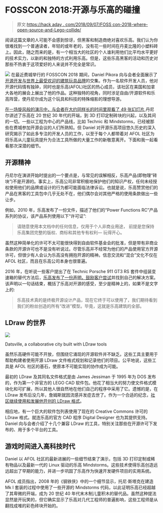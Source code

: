# FOSSCON 2018:开源与乐高的碰撞

> 原文:[https://hack aday . com/2018/09/07/FOSS con-2018-where-open-source-and-Lego-collide/](https://hackaday.com/2018/09/07/fosscon-2018-where-open-source-and-lego-collide/)

阅读这篇文章的人可能不会感到惊讶，但黑客和制造商绝对喜欢乐高。我们认为你很难找到一个普通读者，年轻的或年老的，没有花一些时间在丹麦比隆的小塑料砖上。因此，随之而来的是，有一个相当大的社区的个人谁利用他们比平均水平更好的技术实力，以新的和独特的方式利用乐高。但是，这些乐高黑客的活动和历史对那些不热衷于这项爱好的人来说并不完全是常识。

[![](../Images/bbd6a86683b2fdc29c7b51341f69beea.png)](https://hackaday.com/wp-content/uploads/2018/09/oslego_daniel.jpg) 在最近费城举行的 FOSSCON 2018 期间，Daniel Pikora 向与会者全面展示了[开源开发与世界上最受欢迎的建筑玩具品牌](https://fosscon.us/node/12730)的交集。作为一名软件开发人员，他对开源代码情有独钟，同时也是乐高(AFOL)社区的热心成员，该社区在美国和加拿大各地的展会上展出了他的作品。这种独特的视角，同时涉足自由/开源软件和乐高阵营，使丹尼尔成为这个玩具和科技的特殊缩影的理想导游。

[在一场旋风般的演示中，与会者在大约同样长的时间里观看了 49 张幻灯片](https://github.com/danny316p/LEGO_and_Open_Source),丹尼尔讲述了乐高在 20 世纪 30 年代的开端，到 3D 打印定制砖块的兴起，以及其间的一切。一些以工程为中心的产品线，比如 Technic 和 Mindstorms，已经被那些在费城参加开源会议的人们所熟知。但 Daniel 对开源乐高项目悠久历史的深入研究揭示了如此多专注的开发人员的工作，以至于每个人都带着对 AFOL 社区为将乐高从儿童玩具提升为合法工具所做的大量工作的新敬意离开。下面和我一起看看那次深潜的细节。

## 开源精神

丹尼尔在演讲开始时提出的一个要点是，与常见的误解相反，乐高产品(即物理“砖块”)不是开源的。事实上，乐高公司非常积极地保护他们的知识产权，任何未经授权使用他们的品牌或设计的行为都可能面临法律诉讼。也就是说，乐高赞赏他们的产品在黑客的工具包中几乎无处不在，他们偶尔会对其他严格的使用条款做出一些让步。

例如，2010 年，乐高发布了一份文件，描述了他们的“Power Functions RC”产品系列的协议，该产品系列使用以下“许可证”:

> 请随意使用本文档中的任何信息，仅用于个人非商业用途，
> 前提是您保持乐高集团完整的版权、商标和其他专有权利—
> 玩得开心。

虽然这种简单化的许可不太可能很快得到自由软件基金会的批准，但是带有非商业条款的开源许可也不是没有听说过。尽管乐高并不经常为他们的产品使用官方开源许可，但很少有人会认为乐高没有拥抱开源的精神。信息交流和“混合”文化不仅在 AFOL 社区，而且在乐高公司本身也很普遍。

2016 年，在听说一些客户提出了在 Technic Porsche 911 GT3 RS 套件中组装变速箱的替代方法后，[乐高发布了一份声明，鼓励客户尝试](https://brickset.com/article/21758/lego-responds-to-instructions-issue-in-42056-porsche-911-gt3-rs)并找到自己的解决方案。该声明以一句话结束，概括了乐高对开源的感受，至少是精神上的，如果不是文字上的:

> 乐高技术真的是终极开源设计产品，现在它终于可以使用了，我们期待看到我们的粉丝创造的所有“改进”模型。毕竟，这就是乐高建筑的全部。

## LDraw 的世界

[![](../Images/f6b5ed8ccb5b7ac5c3d828026a5a5919.png)](https://hackaday.com/wp-content/uploads/2018/09/oslego_datsville.jpg)

Datsville, a collaborative city built with LDraw tools

虽然乐高硬件可能不开放，但围绕它涌现的开源软件并不缺乏。这些工具主要用于帮助构建者使用开源 LDraw 文件格式规划和记录他们的项目。公平地说，这些工具是 AFOL 社区的基石，使原本不可能实现的协作成为可能。

最初的 LDraw 及其同名文件格式是由 James Jessiman 于 1995 年为 DOS 发布的，作为第一个非官方的 LEGO CAD 软件包。他花了相当大的努力使文件格式模块化和可扩展，所以其他人很自然地在他们自己的程序中采用了它。遗憾的是，在 LDraw 发布后没几年，詹姆斯就因流感并发症去世了。作为一个合适的纪念，[社区继续使用和发展他开创的 LDraw 格式](http://www.ldraw.org/)。

相应地，有一个巨大的软件包列表使用了现在的 Creative Commons 许可的 LDraw 格式。就连乐高的官方 CAD 程序 Digital Designer 也为其提供支持。Daniel 向与会者介绍了十几个兼容 LDraw 的工具，特别关注那些在开源许可下发布的、用于多个平台的工具。

## 游戏时间进入高科技时代

Daniel 以 AFOL 社区的最新进展的一些细节结束了演示，包括 3D 打印定制或稀有物品以及最新一代的 Linux 驱动的乐高 Mindstorms。这些技术使得乐高创造远远超出了早期的能力，并进一步巩固了乐高作为快速开发硬件项目的实用系统。

AFOL 成员指出，2008 年的《钢铁侠》中的一个细节显示，托尼·斯塔克在建造 Mk I 套装的过程中使用了一些开源的 Mindstorms 代码，以此证明乐高已经超越了其卑微的开端，成为 20 世纪 40 年代末木制儿童积木的替代品。虽然这种提法显然是开玩笑的，但它确实显示了乐高对几代工程师的普遍影响，这些工程师是从翻找成堆的彩色砖块开始的。